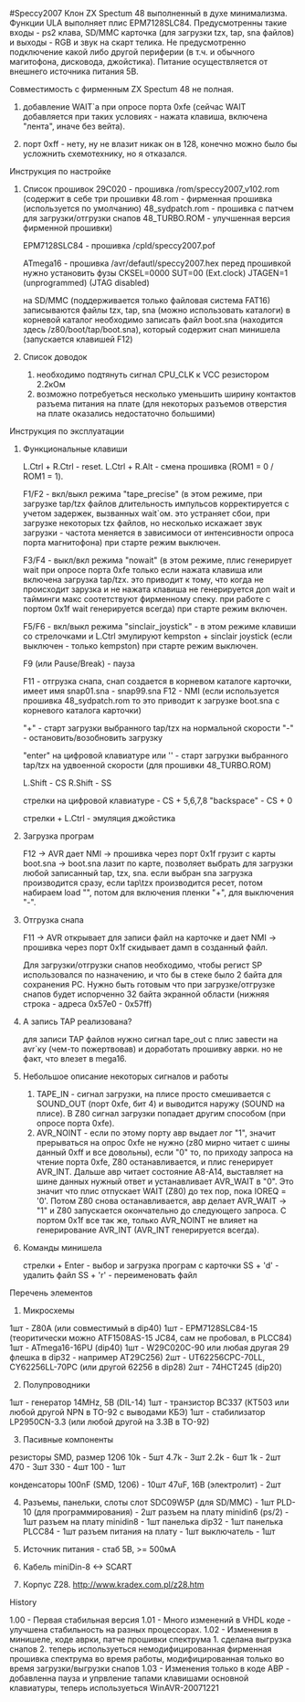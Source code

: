 #Speccy2007
Клон ZX Spectum 48 выполненный в духе минимализма. Функции ULA
выполняет плис EPM7128SLC84. Предусмотренны такие входы - ps2 клава, SD/MMC
карточка (для загрузки tzx, tap, sna файлов) и выходы - RGB и звук на скарт
телика. Не предусмотренно подключение какой либо другой периферии (в т.ч. и
обычного магитофона, дисковода, джойстика). Питание осуществляется от внешнего
источника питания 5В.

Совместимость с фирменным ZX Spectum 48 не полная.
1. добавление WAIT`а при опросе порта 0xfe (сейчас WAIT добавляется при таких
условиях - нажата клавиша, включена "лента", иначе без вейта).

2. порт 0xff -  нету, ну не влазит никак он в 128, конечно можно было бы
усложнить схемотехнику, но я отказался.


Инструкция по настройке
1. Список прошивок
	29C020 - прошивка /rom/speccy2007_v102.rom (содержит в себе три прошивки
		48.rom - фирменная прошивка (используется по умолчанию)
		48_sydpatch.rom - прошивка с патчем для загрузки/отгрузки снапов
		48_TURBO.ROM - улучшенная версия фирменной прошивки)

	EPM7128SLC84 - прошивка /cpld/speccy2007.pof

	ATmega16 - прошивка /avr/defautl/speccy2007.hex
		перед прошивкой нужно установить фузы
		CKSEL=0000 SUT=00 (Ext.clock)
		JTAGEN=1 (unprogrammed) (JTAG disabled)

	на SD/MMC (поддерживается только файловая система FAT16) записываются
	файлы tzx, tap, sna (можно использовать каталоги)
	в корневой каталог необходимо записать файл boot.sna
	(находится здесь /z80/boot/tap/boot.sna),
	который содержит снап минишела (запускается клавишей F12)


2. Список доводок
	1. необходимо подтянуть сигнал CPU_CLK к VCC резистором 2.2кОм
	2. возможно потребуеться несколько уменьшить ширину контактов разъема
	питания на плате (для некоторых разъемов отверстия на плате оказались
	недостаточно большими)


Инструкция по эксплуатации

1. Функциональные клавиши

	L.Ctrl + R.Ctrl - reset.
	L.Ctrl + R.Alt - смена прошивка (ROM1 = 0 / ROM1 = 1).

	F1/F2 - вкл/выкл режима "tape_precise" (в этом режиме, при загрузке tap/tzx
			файлов длительность импульсов корректируется с учетом задержек,
			вызванных wait`ом. это устраняет сбои, при загрузке некоторых tzx
			файлов, но несколько искажает звук загрузки - частота меняется в
			зависимоси от интенсивности опроса порта магнитофона)
			при старте режим выключен.

	F3/F4 - выкл/вкл режима "nowait" (в этом режиме, плис генерирует wait при
			опросе порта 0xfe только если нажата клавиша или включена загрузка
			tap/tzx. это приводит к тому, что когда не происходит зарузка и не
			нажата клавиша не генерируется доп wait и тайминги макс соотетствуют
			фирменному спеку. при работе с портом 0x1f wait генерируется всегда)
			при старте режим включен.

	F5/F6 - вкл/выкл режима "sinclair_joystick" - в этом режиме клавиши со
			стрелочками и L.Ctrl эмулируют kempston + sinclair joystick (если
			выключен - только kempston)
			при старте режим выключен.

	F9 (или Pause/Break) - пауза

	F11 - отгрузка снапа, снап создается в корневом каталоге карточки, имеет
			имя snap01.sna - snap99.sna
	F12 - NMI (если используется прошивка 48_sydpatch.rom то это приводит к
			загрузке boot.sna с корневого каталога карточки)

	"+" - старт загрузки выбранного tap/tzx на нормальной скорости
	"-" - остановить/возобновить загрузку

	"enter" на цифровой клавиатуре или '\' - старт загрузки выбранного tap/tzx
			на удвоенной скорости (для прошивки 48_TURBO.ROM)

	L.Shift - CS
	R.Shift - SS

	стрелки на цифровой клавиатуре - CS + 5,6,7,8
	"backspace" - CS + 0

	стрелки + L.Ctrl - эмуляция джойстика

2. Загрузка програм

	F12 -> AVR дает NMI -> прошивка через порт 0x1f грузит с карты boot.sna ->
	boot.sna лазит по карте, позволяет выбрать для загрузки любой
	записанный tap, tzx, sna. если выбран sna загрузка производится сразу,
	если tap\tzx производится ресет, потом набираем load "", потом для
	включения пленки "+", для выключения "-".

3. Отгрузка снапа

	F11 -> AVR открывает для записи файл на карточке и дает NMI -> прошивка
	через порт 0x1f скидывает дамп в созданный файл.

	Для загрузки/отгрузки снапов необходимо, чтобы регист SP использовался
	по назначению, и что бы в стеке было 2 байта для сохранения PC.
	Нужно быть готовым что при загрузке/отгрузке снапов будет испорченно
	32 байта экранной области (нижняя строка - адреса 0x57e0 - 0x57ff)

4. А запись TAP реализована?

	для записи TAP файлов нужно сигнал tape_out c плис завести на avr`ку
	(чем-то пожертвовав) и доработать прошивку аврки. но не факт, что влезет
	в mega16.

5. Небольшое описание некоторых сигналов и работы

	1. TAPE_IN - сигнал загрузки, на плисе просто смешивается с SOUND_OUT (порт
		0xfe, бит 4) и выводится наружу (SOUND на плисе). В Z80 сигнал загрузки
		попадает другим способом (при опросе порта 0xfe).
	2. AVR_NOINT - если по этому порту авр выдает лог "1", значит прерываться
		на опрос 0xfe не нужно (z80 мирно читает с шины данный 0xff и все
		довольны), если "0" то, по приходу запроса на чтение порта 0xfe, Z80
		останавливается, и плис генерирует AVR_INT. Дальше авр читает состояние
		A8-A14, выставляет на шине данных нужный ответ и устанавливает AVR_WAIT
		в "0". Это значит что плис отпускает WAIT (Z80) до тех пор, пока
		IOREQ = '0'. Потом Z80 снова останавливается, авр делает
		AVR_WAIT -> "1" и Z80 запускается окончательно до следующего запроса.
		С портом 0x1f все так же, только AVR_NOINT не влияет на генерирование
		AVR_INT (AVR_INT генерируется всегда).

6. Команды минишела

	стрелки + Enter - выбор и загрузка програм с карточки
	SS + 'd' - удалить файл
	SS + 'r' - переименовать файл

Перечень элементов

1. Микросхемы

1шт - Z80A (или совместимый в dip40)
1шт - EPM7128SLC84-15 (теоритически можно ATF1508AS-15 JC84, сам не пробовал, в PLCC84)
1шт - ATmega16-16PU (dip40)
1шт - W29C020C-90 или любая другая 29 флешка в dip32 - например AT29C256)
2шт - UT62256CPC-70LL, CY62256LL-70PC (или другой 62256 в dip28)
2шт - 74HCT245 (dip20)

2. Полупроводники

1шт - генератор 14MHz, 5В (DIL-14)
1шт - транзистор BC337 (КТ503 или любой другой NPN в TO-92 с выводами КБЭ)
1шт - стабилизатор LP2950CN-3.3 (или любой другой на 3.3В в TO-92)

3. Пасивные компоненты

резисторы SMD, размер 1206
10k - 5шт
4.7k - 3шт
2.2k - 6шт
1k - 2шт
470 - 3шт
330 - 4шт
100 - 1шт

конденсаторы
100nF (SMD, 1206) - 10шт
47uF, 16В (электролит) - 2шт

4. Разъемы, панельки, слоты
слот SDC09W5P (для SD/MMC) - 1шт
PLD-10 (для программирования) - 2шт
разъем на плату minidin6 (ps/2) - 1шт
разъем на плату minidin8 - 1шт
панелька dip32 - 1шт
панелька PLCC84 - 1шт
разъем питания на плату - 1шт
выключатель - 1шт

5. Источник питания - стаб 5В, >= 500мА
6. Кабель miniDin-8 <-> SCART
7. Корпус Z28. http://www.kradex.com.pl/z28.htm

History

1.00 - Первая стабильная версия
1.01 - Много изменений в VHDL коде - улучшена стабильность на разных процессорах.
1.02 - Изменения в минишеле, коде аврки, патче прошивки спектрума
		1. сделана выгрузка снапов
		2. теперь используеться немодифицированная фирменная прошивка спектрума
			во время работы, модифицированная только во время загрузки/выгрузки
			снапов
1.03 - Изменения только в коде АВР - добавленна пауза и упрвление тапами
		клавишами основной клавиатуры, теперь используеться WinAVR-20071221
